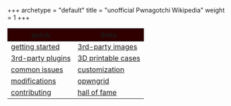 +++
archetype = "default"
title = "unofficial Pwnagotchi Wikipedia"
weight = 1
+++


<style>
main{
text-align: center !important;
}

th{
text-align: center !important;
background-color: #300000 !important;
}
</style>

|                 quick                   |                   links                   |
|-----------------------------------------|-------------------------------------------|
| [getting started](/getting-started)     | [3rd-party images](/3rd-party-images)     |
| [3rd-party plugins](/3rd-party-plugins) | [3D printable cases](/3d-printable-cases) |
| [common issues](/common-issues)         | [customization](/customization)           |
| [modifications](/modifications)         | [opwngrid](/opwngrid)                     |
| [contributing](/contributing)           | [hall of fame](/hall-of-fame)             |
